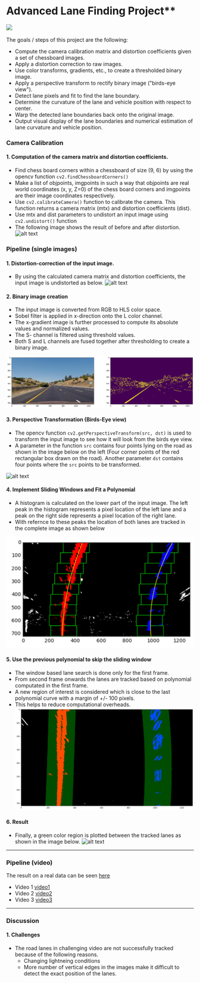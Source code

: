 # Advanced Lane Finding Project**

![](output_videos/advanced_lane_detection.gif)

The goals / steps of this project are the following:

* Compute the camera calibration matrix and distortion coefficients given a set of chessboard images.
* Apply a distortion correction to raw images.
* Use color transforms, gradients, etc., to create a thresholded binary image.
* Apply a perspective transform to rectify binary image ("birds-eye view").
* Detect lane pixels and fit to find the lane boundary.
* Determine the curvature of the lane and vehicle position with respect to center.
* Warp the detected lane boundaries back onto the original image.
* Output visual display of the lane boundaries and numerical estimation of lane curvature and vehicle position.

[//]: # (Image References)

[image1]: ./examples/undistort_output.png "Undistorted"
[image2]: ./test_images/test1.jpg "Road Transformed"
[image3]: ./examples/binay_image_combined.png "Binary Example"
[image4]: ./examples/warped_straight_lines.jpg "Warp Example"
[image5]: ./examples/window_based.png "Fit Visual"
[image6]: ./examples/poly_based.png "Output"
[image7]: ./examples/example_output.jpg "Result"
[video1]: .output_videos/project_video.mp4 "Video1"
[video2]: .output_videos/challenge_video.mp4 "Video2"
[video3]: .output_videos/harder_challenge_video.mp4 "Video3"

### Camera Calibration

#### 1. Computation of the camera matrix and distortion coefficients.

* Find chess board corners within a chessboard of size (9, 6) by using the opencv function `cv2.findChessboardCorners()`
* Make a list of objpoints, imgpoints in such a way that objpoints are real world coordinates (x, y, Z=0) of the chess board corners and imgpoints are their image coordinates respectively. 
* Use `cv2.calibrateCamera()` function to calibrate the camera. This function returns a camera matrix (mtx) and distortion coefficients (dist). 
* Use mtx and dist parameters to undistort an input image using `cv2.undistort()` function
* The following image shows the result of before and after distortion.
![alt text][image1]

### Pipeline (single images)

#### 1. Distortion-correction of the input image.

* By using the calculated camera matrix and distortion coefficients, the input image is undistorted as below.
![alt text][image2]

#### 2. Binary image creation
* The input image is converted from RGB to HLS color space.
* Sobel filter is applied in x-direction onto the L color channel.
* The x-gradient image is further processed to compute its absolute values and normalized values.
* The S- channel is filtered using threshold values.
* Both S and L channels are fused together after thresholding to create a binary image.

![alt text][image3]

#### 3. Perspective Transformation (Birds-Eye view)
* The opencv function `cv2.getPerspectiveTransform(src, dst)` is used to transform the input image to see how it will look from the birds eye view.
* A parameter in the function `src` contains four points lying on the road as shown in the image below on the left (Four corner points of the red rectangular box drawn on the road). Another parameter `dst` contains four points where the `src` points to be transformed. 

![alt text][image4]

#### 4. Implement Sliding Windows and Fit a Polynomial

* A histogram is calculated on the lower part of the input image. The left peak in the histogram represents a pixel location of the left lane and a peak on the right side represents a pixel location of the right lane.
* With refernce to these peaks the location of both lanes are tracked in the complete image as shown below

![alt text][image5]

#### 5. Use the previous polynomial to skip the sliding window
* The window based lane search is done only for the first frame.
* From second frame onwards the lanes are tracked based on polynomial computated in the first frame.
* A new region of interest is considered which is close to the last polynomial curve with a margin of +/- 100 pixels.
* This helps to reduce computational overheads.
![alt text][image6]

#### 6. Result
* Finally, a green color region is plotted between the tracked lanes as shown in the image below.
![alt text][image7]

---

### Pipeline (video)

The result on a real data can be seen [here](https://www.youtube.com/watch?v=jf5B_ihmM-k)
* Video 1 [video1]
* Video 2 [video2]
* Video 3 [video3]

---

### Discussion

#### 1. Challenges

* The road lanes in challenging video are not successfully tracked because of the following reasons.
  * Changing lightneing conditions
  * More number of vertical edges in the images make it difficult to detect the exact position of the lanes.
